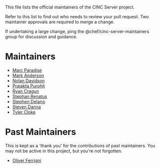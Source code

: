 This file lists the official maintainers of the CINC Server project.

Refer to this list to find out who needs to review your pull request.  Two maintainer approvals are required to merge a change.

If undertaking a large change, ping the @chef/cinc-server-maintainers group for discussion and guidance.

# Maintainers

- [Marc Paradise](https://github.com/marcparadise)
- [Mark Anderson](https://github.com/markan)
- [Nolan Davidson](https://github.com/nsdavidson)
- [Prajakta Purohit](https://github.com/prajaktapurohit)
- [Ryan Cragun](https://github.com/ryancragun)
- [Stephan Renatus](https://github.com/srenatus)
- [Stephen Delano](https://github.com/sdelano)
- [Steven Danna](https://github.com/stevendanna)
- [Tyler Cloke](https://github.com/tylercloke)

# Past Maintainers

This is kept as a 'thank you' for the contributions of past maintainers.   You may not be active in this project, but you're not forgotten.

- [Oliver Ferrigni](https://github.com/oferrigni)

